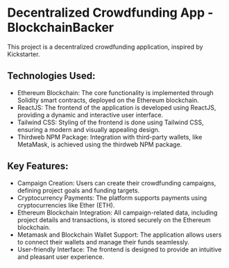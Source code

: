# Decentralized Crowdfunding App - BlockchainBacker

This project is a decentralized crowdfunding application, inspired by Kickstarter. 

## Technologies Used:
- Ethereum Blockchain: The core functionality is implemented through Solidity smart contracts, deployed on the Ethereum blockchain.
- ReactJS: The frontend of the application is developed using ReactJS, providing a dynamic and interactive user interface.
- Tailwind CSS: Styling of the frontend is done using Tailwind CSS, ensuring a modern and visually appealing design.
- Thirdweb NPM Package: Integration with third-party wallets, like MetaMask, is achieved using the thirdweb NPM package.

## Key Features:
- Campaign Creation: Users can create their crowdfunding campaigns, defining project goals and funding targets.
- Cryptocurrency Payments: The platform supports payments using cryptocurrencies like Ether (ETH).
- Ethereum Blockchain Integration: All campaign-related data, including project details and transactions, is stored securely on the Ethereum blockchain.
- Metamask and Blockchain Wallet Support: The application allows users to connect their wallets and manage their funds seamlessly.
- User-friendly Interface: The frontend is designed to provide an intuitive and pleasant user experience.
